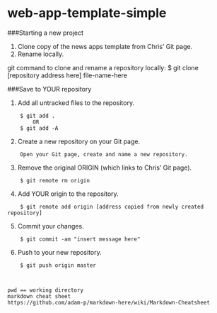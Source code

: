 web-app-template-simple
=======================
###Starting a new project
1. Clone copy of the news apps template from Chris’ Git page.
2. Rename locally.

git command to clone and rename a repository locally: 
	$ git clone [repository address here] file-name-here


###Save to YOUR repository
1. Add all untracked files to the repository.
```
	$ git add .
		OR
	$ git add -A
```
2. Create a new repository on your Git page.
```
	Open your Git page, create and name a new repository.
```
3. Remove the original ORIGIN (which links to Chris’ Git page).
```
	$ git remote rm origin
```
4. Add YOUR origin to the repository.
```
	$ git remote add origin [address copied from newly created repository]
```
5. Commit your changes.
```
	$ git commit -am "insert message here"
```
6. Push to your new repository.
```
	$ git push origin master



pwd == working directory
markdown cheat sheet
https://github.com/adam-p/markdown-here/wiki/Markdown-Cheatsheet
